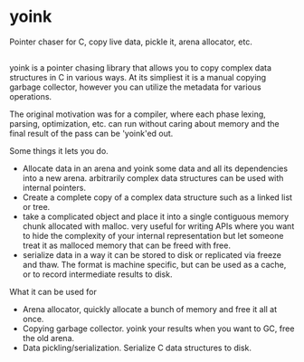 
# yoink
Pointer chaser for C, copy live data, pickle it, arena allocator, etc.

##

yoink is a pointer chasing library that allows you to copy complex data
structures in C in various ways. At its simpliest it is a manual copying
garbage collector, however you can utilize the metadata for various
operations.

The original motivation was for a compiler, where each phase lexing,
parsing, optimization, etc. can run without caring about memory and the final
result of the pass can be 'yoink'ed out.

Some things it lets you do.

  * Allocate data in an arena and yoink some data and all its dependencies
    into a new arena. arbitrarily complex data structures can be used with
    internal pointers.
  * Create a complete copy of a complex data structure such as a linked list
    or tree.
  * take a complicated object and place it into a single contiguous memory
    chunk allocated with malloc. very useful for writing APIs where you want
    to hide the complexity of your internal representation but let someone
    treat it as malloced memory that can be freed with free.
  * serialize data in a way it can be stored to disk or replicated via
    freeze and thaw. The format is machine specific, but can be used as a
    cache, or to record intermediate results to disk.

What it can be used for

  * Arena allocator, quickly allocate a bunch of memory and free it all at
    once.
  * Copying garbage collector. yoink your results when you want to GC, free
    the old arena.
  * Data pickling/serialization. Serialize C data structures to disk.
